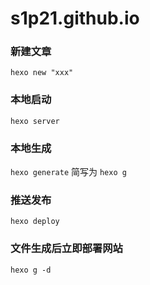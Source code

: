 # s1p21.github.io

### 新建文章

`hexo new "xxx"`

### 本地启动

`hexo server`

### 本地生成

`hexo generate` 简写为 `hexo g`

### 推送发布

`hexo deploy`

### 文件生成后立即部署网站

`hexo g -d`
